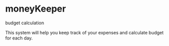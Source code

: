 # moneyKeeper
budget calculation

This system will help you keep track of your expenses and calculate budget for each day.
